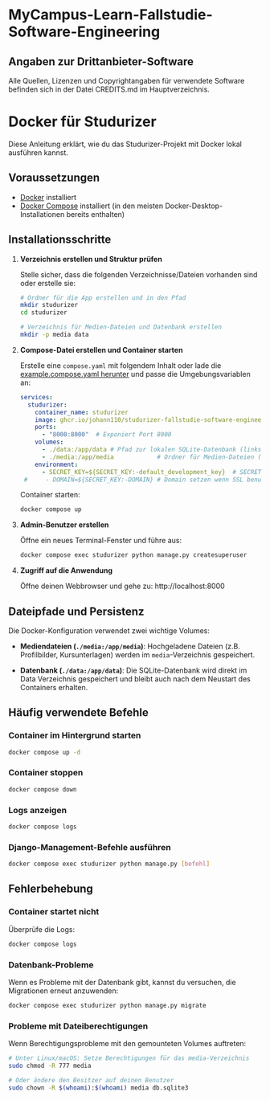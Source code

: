 # MyCampus-Learn-Fallstudie-Software-Engineering

## Angaben zur Drittanbieter-Software

Alle Quellen, Lizenzen und Copyrightangaben für verwendete Software befinden sich in der Datei CREDITS.md im Hauptverzeichnis.

# Docker für Studurizer

Diese Anleitung erklärt, wie du das Studurizer-Projekt mit Docker lokal ausführen kannst.

## Voraussetzungen

- [Docker](https://docs.docker.com/get-docker/) installiert
- [Docker Compose](https://docs.docker.com/compose/install/) installiert (in den meisten Docker-Desktop-Installationen bereits enthalten)

## Installationsschritte

1. **Verzeichnis erstellen und Struktur prüfen**

   Stelle sicher, dass die folgenden Verzeichnisse/Dateien vorhanden sind oder erstelle sie:
   ```bash
   # Ordner für die App erstellen und in den Pfad
   mkdir studurizer
   cd studurizer
   
   # Verzeichnis für Medien-Dateien und Datenbank erstellen
   mkdir -p media data
   ```

2. **Compose-Datei erstellen und Container starten**

   Erstelle eine `compose.yaml` mit folgendem Inhalt oder lade die [example.compose.yaml herunter](https://github.com/Johann110/Studurizer-Fallstudie-Software-Engineering/raw/refs/heads/main/example.compose.yaml) und passe die Umgebungsvariablen an:

   ```yaml
   services:
     studurizer:
       container_name: studurizer
       image: ghcr.io/johann110/studurizer-fallstudie-software-engineering:latest
       ports:
         - "8000:8000"  # Exponiert Port 8000
       volumes:
         - ./data:/app/data # Pfad zur lokalen SQLite-Datenbank (links anpassen, falls nötig)
         - ./media:/app/media            # Ordner für Medien-Dateien (links anpassen, falls nötig)
       environment:
         - SECRET_KEY=${SECRET_KEY:-default_development_key}  # SECRET_KEY generieren: https://djecrety.ir oder z. B. python -c "import secrets; print(secrets.token_urlsafe(50))"
    #     - DOMAIN=${SECRET_KEY:-DOMAIN} # Domain setzen wenn SSL benutzt wird oder eine Domain um auf die App zugreifen (optional)
      ```

   Container starten:

      ```bash
      docker compose up
      ```

3. **Admin-Benutzer erstellen**

   Öffne ein neues Terminal-Fenster und führe aus:
   ```bash
   docker compose exec studurizer python manage.py createsuperuser
   ```

4. **Zugriff auf die Anwendung**

   Öffne deinen Webbrowser und gehe zu: http://localhost:8000

## Dateipfade und Persistenz

Die Docker-Konfiguration verwendet zwei wichtige Volumes:

- **Mediendateien (`./media:/app/media`)**: Hochgeladene Dateien (z.B. Profilbilder, Kursunterlagen) werden im `media`-Verzeichnis gespeichert.

- **Datenbank (`./data:/app/data`)**: Die SQLite-Datenbank wird direkt im Data Verzeichnis gespeichert und bleibt auch nach dem Neustart des Containers erhalten.

## Häufig verwendete Befehle

### Container im Hintergrund starten
```bash
docker compose up -d
```

### Container stoppen
```bash
docker compose down
```

### Logs anzeigen
```bash
docker compose logs
```

### Django-Management-Befehle ausführen
```bash
docker compose exec studurizer python manage.py [befehl]
```

## Fehlerbehebung

### Container startet nicht
Überprüfe die Logs:
```bash
docker compose logs
```

### Datenbank-Probleme
Wenn es Probleme mit der Datenbank gibt, kannst du versuchen, die Migrationen erneut anzuwenden:
```bash
docker compose exec studurizer python manage.py migrate
```

### Probleme mit Dateiberechtigungen
Wenn Berechtigungsprobleme mit den gemounteten Volumes auftreten:
```bash
# Unter Linux/macOS: Setze Berechtigungen für das media-Verzeichnis
sudo chmod -R 777 media

# Oder ändere den Besitzer auf deinen Benutzer
sudo chown -R $(whoami):$(whoami) media db.sqlite3
```
